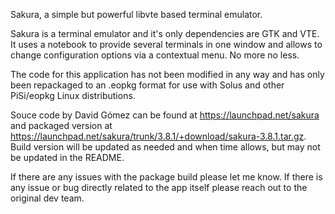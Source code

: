 Sakura, a simple but powerful libvte based terminal emulator.

Sakura is a terminal emulator and it's only dependencies are GTK and VTE. It uses a notebook to provide several terminals in one window and allows to change configuration options via a contextual menu. No more no less.

The code for this application has not been modified in any way and has only been repackaged to an .eopkg format for use with Solus and other PiSi/eopkg Linux distributions.

Souce code by David Gómez can be found at https://launchpad.net/sakura and packaged version at https://launchpad.net/sakura/trunk/3.8.1/+download/sakura-3.8.1.tar.gz.  Build version will be updated as needed and when time allows, but may not be updated in the README.

If there are any issues with the package build please let me know. If there is any issue or bug directly related to the app itself please reach out to the original dev team.